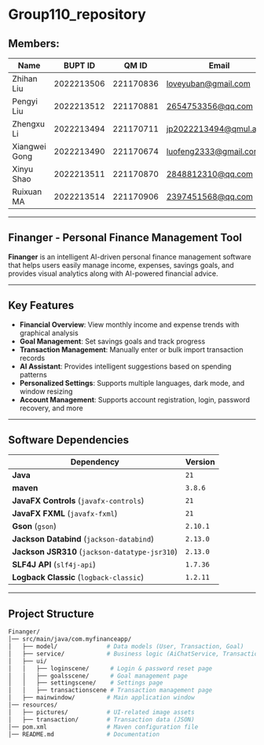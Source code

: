 # Group110_repository

## Members:

| Name          | BUPT ID    | QM ID    | Email                        | Username            |
|--------------|------------|-----------|-----------------------------|-----------------------------|
| Zhihan Liu   | 2022213506 | 221170836 | loveyuban@gmail.com         | Nora-LL / Aya              |
| Pengyi Liu   | 2022213512 | 221170881 | 2654753356@qq.com          | Effy4869                   |
| Zhengxu Li   | 2022213494 | 221170711 | jp2022213494@qmul.ac.uk    | ZhengxuLi96 / Li           |
| Xiangwei Gong| 2022213490 | 221170674 | luofeng2333@gmail.com      | VictorHugo043 / Fallenwind |
| Xinyu Shao   | 2022213511 | 221170870 | 2848812310@qq.com         | ROOOBUE / sstarsheep       |
| Ruixuan MA   | 2022213514 | 221170906 | 2397451568@qq.com         | MaRuixuan                  |


---

## **Finanger - Personal Finance Management Tool**

**Finanger** is an intelligent AI-driven personal finance management software that helps users easily manage income, expenses, savings goals, and provides visual analytics along with AI-powered financial advice.

---

## **Key Features**
-  **Financial Overview**: View monthly income and expense trends with graphical analysis
-  **Goal Management**: Set savings goals and track progress
-  **Transaction Management**: Manually enter or bulk import transaction records
-  **AI Assistant**: Provides intelligent suggestions based on spending patterns
-  **Personalized Settings**: Supports multiple languages, dark mode, and window resizing
-  **Account Management**: Supports account registration, login, password recovery, and more

---

## **Software Dependencies**
| Dependency | Version  |
|------------|----------|
| **Java** | `21`     |
|**maven** | `3.8.6`  |
| **JavaFX Controls** (`javafx-controls`) | `21`     |
| **JavaFX FXML** (`javafx-fxml`) | `21`     |
| **Gson** (`gson`) | `2.10.1` |
| **Jackson Databind** (`jackson-databind`) | `2.13.0` |
| **Jackson JSR310** (`jackson-datatype-jsr310`) | `2.13.0` |
| **SLF4J API** (`slf4j-api`) | `1.7.36` |
| **Logback Classic** (`logback-classic`) | `1.2.11` |

---

## **Project Structure**
```bash
Finanger/
│── src/main/java/com.myfinanceapp/
│   ├── model/              # Data models (User, Transaction, Goal)
│   ├── service/            # Business logic (AiChatService, TransactionService, etc.)
│   ├── ui/
│   │   ├── loginscene/      # Login & password reset page
│   │   ├── goalsscene/      # Goal management page
│   │   ├── settingscene/    # Settings page
│   │   ├── transactionscene # Transaction management page
│   ├── mainwindow/         # Main application window
│── resources/
│   ├── pictures/           # UI-related image assets
│   ├── transaction/        # Transaction data (JSON)
│── pom.xml                 # Maven configuration file
│── README.md               # Documentation
```


